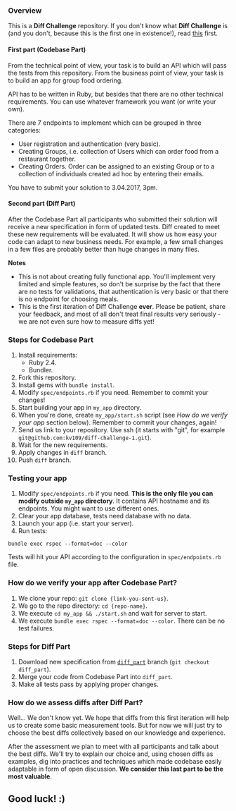 ### Overview
This is a **Diff Challenge** repository. If you don't know what **Diff Challenge** is 
(and you don't, because this is the first one in existence!), 
read [this](https://github.com/elpassion/diff-challenge-1/wiki/Diff-Challenge) first.

#### First part (Codebase Part)
From the technical point of view, your task is to build an API which will pass the tests from this repository. From the business point of view, your task is to build an app for group food ordering.

API has to be written in Ruby, but besides that there are no other technical requirements. You can use whatever framework you want (or write your own).

There are 7 endpoints to implement which can be grouped in three categories:
- User registration and authentication (very basic).
- Creating Groups, i.e. collection of Users which can order food from a restaurant together.
- Creating Orders. Order can be assigned to an existing Group or to a collection of individuals created ad hoc by entering their emails.

You have to submit your solution to 3.04.2017, 3pm.

#### Second part (Diff Part)
After the Codebase Part all participants who submitted their solution will receive a new specification in form of updated tests. 
Diff created to meet these new requirements will be evaluated.
It will show us how easy your code can adapt to new business needs. 
For example, a few small changes in a few files are probably better than huge changes in many files.  

**Notes** 

- This is not about creating fully functional app. You'll implement very limited and simple features, 
so don't be surprise by the fact that there are no tests for validations, that authentication is very basic or that there is no endpoint for choosing meals.
- This is the first iteration of Diff Challenge **ever**. Please be patient, share your feedback, and most of all don't treat final results very seriously - we are not even sure how to measure diffs yet! 

### Steps for Codebase Part

1. Install requirements:
    - Ruby 2.4.
    - Bundler.
1. Fork this repository.
1. Install gems with `bundle install`.
1. Modify `spec/endpoints.rb` if you need. Remember to commit your changes!
1. Start building your app in `my_app` directory.
1. When you're done, create `my_app/start.sh` script (see *How do we verify your app* section below). Remember to commit your changes, again!
1. Send us link to your repository. Use ssh (it starts with "git", for example `git@github.com:kv109/diff-challenge-1.git`).
1. Wait for the new requirements.
1. Apply changes in `diff` branch.
1. Push `diff` branch.

### Testing your app
1. Modify `spec/endpoints.rb` if you need. **This is the only file you can modify outside `my_app` directory**. It contains API hostname and its endpoints. You might want to use different ones.
3. Clear your app database, tests need database with no data.
3. Launch your app (i.e. start your server).
3. Run tests: 
```
bundle exec rspec --format=doc --color
```
Tests will hit your API according to the configuration in `spec/endpoints.rb` file.
 
### How do we verify your app after Codebase Part?

1. We clone your repo: `git clone {link-you-sent-us}`.
1. We go to the repo directory: `cd {repo-name}`.
1. We execute `cd my_app && ./start.sh` and wait for server to start.
1. We execute `bundle exec rspec --format=doc --color`. There can be no test failures.

### Steps for Diff Part

1. Download new specification from [`diff_part`](https://github.com/elpassion/diff-challenge-1/tree/diff_part) branch (`git checkout diff_part`).
1. Merge your code from Codebase Part into `diff_part`.
1. Make all tests pass by applying proper changes.

### How do we assess diffs after Diff Part?

Well... We don't know yet. We hope that diffs from this first iteration will help us to create some basic measurement tools.
But for now we will just try to choose the best diffs collectively based on our knowledge and experience. 

After the assessment we plan to meet with all participants and talk about the best diffs. We'll try to explain our choice and, using chosen diffs as examples, 
dig into practices and techniques which made codebase easily adaptable in form of open discussion. **We consider this last part to be the most valuable**.

## Good luck! :)